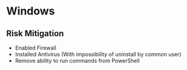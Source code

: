 # Windows

## Risk Mitigation

- Enabled Firewall
- Installed Antivirus (With impossibility of uninstall by common user)
- Remove ability to run commands from PowerShell
